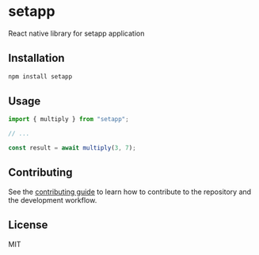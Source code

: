 # setapp

React native library for setapp application

## Installation

```sh
npm install setapp
```

## Usage

```js
import { multiply } from "setapp";

// ...

const result = await multiply(3, 7);
```

## Contributing

See the [contributing guide](CONTRIBUTING.md) to learn how to contribute to the repository and the development workflow.

## License

MIT
